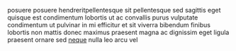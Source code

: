 posuere posuere hendreritpellentesque sit pellentesque sed sagittis eget quisque
est condimentum lobortis ut ac convallis purus vulputate condimentum ut
pulvinar in mi efficitur et sit viverra bibendum finibus lobortis non mattis
donec maximus praesent magna ac dignissim eget ligula praesent ornare sed
[neque](generated_webpages/aliquet4.md) nulla leo arcu vel